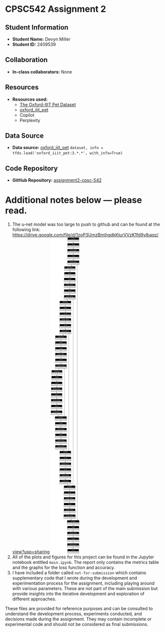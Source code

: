 

# CPSC542 Assignment 2

## Student Information

- **Student Name:** Devyn Miller
- **Student ID:** 2409539

## Collaboration

- **In-class collaborators:** None

## Resources

- **Resources used:**
   - [The Oxford-IIIT Pet Dataset](https://www.robots.ox.ac.uk/%7Evgg/data/pets/)
   - [oxford_iiit_pet](https://www.tensorflow.org/datasets/catalog/oxford_iiit_pet)
   - Copilot
   - Perplexity

## Data Source

- **Data source:** [oxford_iiit_pet](https://www.tensorflow.org/datasets/catalog/oxford_iiit_pet) `dataset, info = tfds.load('oxford_iiit_pet:3.*.*', with_info=True)`

## Code Repository

- **GitHub Repository:** [assignment2-cpsc-542](https://github.com/devyn-miller/assignment2-cpsc-542.git)

# Additional notes below — please read.
1. The u-net model was too large to push to github and can be found at the following link: https://drive.google.com/file/d/1zoP3UmzBmihgdkKlurVVzK1fd9ylbaqz/view?usp=sharing
![Alt text](model.png?raw=true)
2. All of the plots and figures for this project can be found in the Jupyter notebook entitled `main.ipynb`. The report only contains the metrics table and the graphs for the loss function and accuracy.
3. I have included a folder called `not-for-submission` which contains supplementary code that I wrote during the development and experimentation process for the assignment, including playing around with various parameters. These  are not part of the main submission but provide insights into the iterative development and exploration of different approaches. 



These files are provided for reference purposes and can be consulted to understand the development process, experiments conducted, and decisions made during the assignment. They may contain incomplete or experimental code and should not be considered as final submissions.
